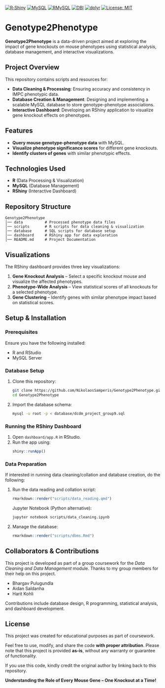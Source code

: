 [![R‑Shiny](https://img.shields.io/badge/R–Shiny-%23ED5986?logo=R)](https://shiny.rstudio.com/)
[![MySQL](https://img.shields.io/badge/MySQL-4479A1?logo=mysql&logoColor=white)](https://www.mysql.com/)
[![RMySQL](https://img.shields.io/badge/RMySQL-%23007A99)](https://cran.r-project.org/package=RMySQL)
[![DBI](https://img.shields.io/badge/DBI-%23DB4C3F)](https://cran.r-project.org/package=DBI)
[![dplyr](https://img.shields.io/badge/dplyr-%232C496E?logo=r&logoColor=white)](https://cran.r-project.org/package=dplyr)
[![License: MIT](https://img.shields.io/badge/License-MIT-yellow.svg)](https://opensource.org/licenses/MIT)


# Genotype2Phenotype
**Genotype2Phenotype** is a data-driven project aimed at exploring the impact of gene knockouts on mouse phenotypes using statistical analysis, database management, and interactive visualizations.

## Project Overview
This repository contains scripts and resources for:
- **Data Cleaning & Processing**: Ensuring accuracy and consistency in IMPC phenotypic data.
- **Database Creation & Management**: Designing and implementing a scalable MySQL database to store genotype-phenotype associations.
- **Interactive Dashboard**: Developing an RShiny application to visualize gene knockout effects on phenotypes.

## Features
- **Query mouse genotype-phenotype data** with MySQL.
- **Visualize phenotype significance scores** for different gene knockouts.
- **Identify clusters of genes** with similar phenotypic effects.

## Technologies Used
- **R** (Data Processing & Visualization)
- **MySQL** (Database Management)
- **RShiny** (Interactive Dashboard)

## Repository Structure
```
Genotype2Phenotype
│── data          # Processed phenotype data files
│── scripts       # R scripts for data cleaning & visualization
│── database      # SQL scripts for database setup
│── dashboard     # RShiny app for data exploration
│── README.md     # Project Documentation
```

## Visualizations
The RShiny dashboard provides three key visualizations:
1. **Gene Knockout Analysis** – Select a specific knockout mouse and visualize the affected phenotypes.
2. **Phenotype-Wide Analysis** – View statistical scores of all knockouts for a selected phenotype.
3. **Gene Clustering** – Identify genes with similar phenotype impact based on statistical scores.

## Setup & Installation
### **Prerequisites**
Ensure you have the following installed:
- R and RStudio
- MySQL Server

### **Database Setup**
1. Clone this repository:
   ```sh
   git clone https://github.com/NikolaosSamperis/Genotype2Phenotype.git
   cd Genotype2Phenotype
   ```
2. Import the database schema:
   ```sh
   mysql -u root -p < database/dcdm_project_group9.sql
   ```

### **Running the RShiny Dashboard**
1. Open `dashboard/app.R` in RStudio.
2. Run the app using:
   ```r
   shiny::runApp()
   ```

### **Data Preparation**
If interested in running data cleaning/collation and database creation, do the following:
1. Run the data reading and collation script:
   ```r
   rmarkdown::render("scripts/data_reading.qmd")
   ```
   Jupyter Notebook (Python alternative):
   ```sh
   jupyter notebook scripts/data_cleaning.ipynb
   ```
2. Manage the database:
   ```r
   rmarkdown::render("scripts/dbms.Rmd")
   ```

## Collaborators & Contributions
This project is developed as part of a group coursework for the *Data Cleaning and Data Management* module. Thanks to my group members for their help on this project.
- Bhargav Pulugundla
- Aidan Saldanha 
- Harit Kohli

Contributions include database design, R programming, statistical analysis, and dashboard development.

## License
This project was created for educational purposes as part of coursework.

Feel free to use, modify, and share the code **with proper attribution**. Please note that this project is provided **as-is**, without any warranty or guarantee of functionality.

If you use this code, kindly credit the original author by linking back to this repository.

**Understanding the Role of Every Mouse Gene – One Knockout at a Time!** 
